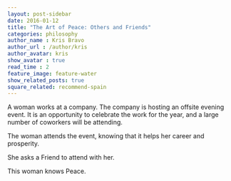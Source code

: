 ```yaml
---
layout: post-sidebar
date: 2016-01-12
title: "The Art of Peace: Others and Friends"
categories: philosophy
author_name : Kris Bravo
author_url : /author/kris
author_avatar: kris
show_avatar : true
read_time : 2
feature_image: feature-water
show_related_posts: true
square_related: recommend-spain
---
```


A woman works at a company. The company is hosting an offsite evening event. It is an opportunity to celebrate the work for the year, and a large number of coworkers will be attending.

The woman attends the event, knowing that it helps her career and prosperity. 

She asks a Friend to attend with her. 

This woman knows Peace.
